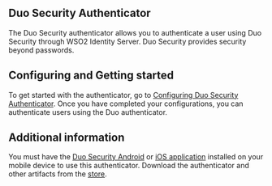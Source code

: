 ## Duo Security Authenticator
The Duo Security authenticator allows you to authenticate a user using Duo Security through WSO2 Identity Server. Duo Security provides security beyond passwords.

## Configuring and Getting started
To get started with the authenticator, go to [Configuring Duo Security Authenticator](https://github.com/wso2-extensions/identity-outbound-auth-duo/blob/3.x.x/docs/config.md). 
Once you have completed your configurations, you can authenticate users using the Duo authenticator.

## Additional information
You must have the [Duo Security Android](https://play.google.com/store/apps/details?id=com.duosecurity.duomobile&hl=en) or [iOS application](https://itunes.apple.com/us/app/duo-mobile/id422663827?mt=8) installed on your mobile device to use this authenticator.
Download the authenticator and other artifacts from the [store](https://store.wso2.com/store/assets/isconnector/details/ef24e15b-8a53-4b8d-898e-108a04dc8f73).